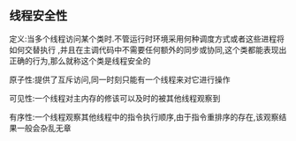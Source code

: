 ## 线程安全性

定义:当多个线程访问某个类时.不管运行时环境采用何种调度方式或者这些进程将如何交替执行
,并且在主调代码中不需要任何额外的同步或协同,这个类都能表现出正确的行为,那么就称这个类是线程安全的


原子性:提供了互斥访问,同一时刻只能有一个线程来对它进行操作

可见性:一个线程对主内存的修该可以及时的被其他线程观察到

有序性:一个线程观察其他线程中的指令执行顺序,由于指令重排序的存在,该观察结果一般会杂乱无章